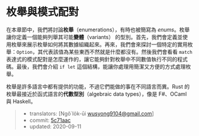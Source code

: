 # 枚舉與模式配對

在本章節中，我們將討論**枚舉**（enumerations），有時也被簡寫為 *enums*。枚舉讓你定義一個能夠列舉其可能**變體**（variants） 的型別。首先，我們會定義並使用枚舉來展示枚舉如何將其數據組織起來。再來，我們會來探討一個特定的實用枚舉：`Option`，其代表該值為某些東西不然就是什麼都沒有。然後我們會看看 `match` 表達式的模式配對是怎麼運作的，讓它能夠針對枚舉中不同數值執行不同的程式碼。最後，我們會介紹 `if let` 這個結構，能讓你處理用簡潔又方便的方式處理枚舉。

枚舉是許多語言中都有提供的功能，不過它們能做的事在不同語言而異。Rust 的枚舉最接近於函式語言的**代數型別**（algebraic data types），像是 F#、OCaml 與 Haskell。

> - translators: [Ngô͘ Io̍k-ūi <wusyong9104@gmail.com>]
> - commit: [5c71aac](https://github.com/rust-lang/book/blob/5c71aac64380f74f34cd9a158cc2b1d9122b5ceb/src/ch06-00-enums.md)
> - updated: 2020-09-11

